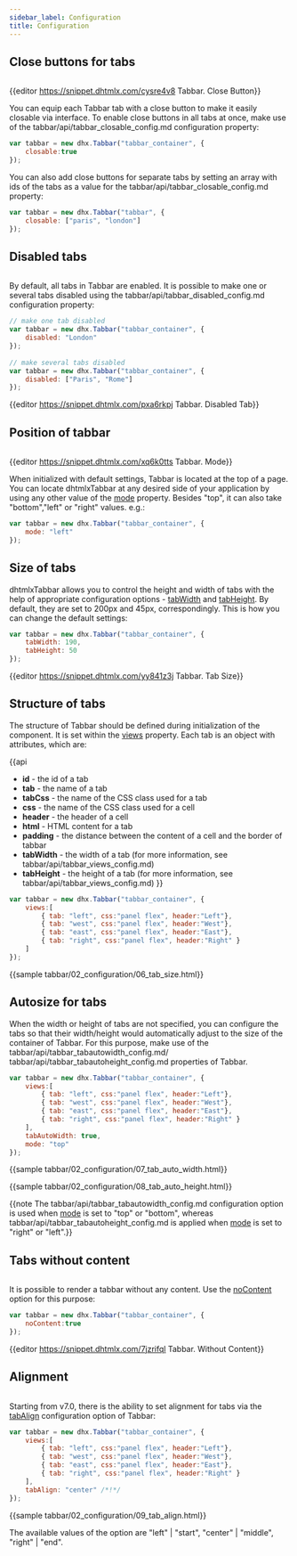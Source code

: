 ```yaml
---
sidebar_label: Configuration
title: Configuration
---          
```


Close buttons for tabs
---------------

<img style="margin: 0px 0px 0px 20px; display: block;" src="tabbar/close_button.png" alt=""/>

{{editor	https://snippet.dhtmlx.com/cysre4v8	Tabbar. Close Button}}

You can equip each Tabbar tab with a close button to make it easily closable via interface. To enable close buttons in all tabs at once, make use of the 
tabbar/api/tabbar_closable_config.md configuration property:

~~~js
var tabbar = new dhx.Tabbar("tabbar_container", {
    closable:true
});
~~~

You can also add close buttons for separate tabs by setting an array with ids of the tabs as a value for the tabbar/api/tabbar_closable_config.md property:

~~~js
var tabbar = new dhx.Tabbar("tabbar", {
    closable: ["paris", "london"]
});
~~~

Disabled tabs
------------------

<img style="margin: 0px 0px 0px 20px; display: block;" src="tabbar/disabled_tab.png" alt=""/>

By default, all tabs in Tabbar are enabled. It is possible to make one or several tabs disabled using the tabbar/api/tabbar_disabled_config.md configuration property:

~~~js
// make one tab disabled
var tabbar = new dhx.Tabbar("tabbar_container", {
    disabled: "London"
});
 
// make several tabs disabled
var tabbar = new dhx.Tabbar("tabbar_container", {
    disabled: ["Paris", "Rome"]
});
~~~

{{editor	https://snippet.dhtmlx.com/pxa6rkpj	Tabbar. Disabled Tab}}


Position of tabbar
------------

<img style="margin: 0px 0px 0px 20px; display: block;" src="tabbar/mode.png" alt=""/>

{{editor	https://snippet.dhtmlx.com/xq6k0tts	Tabbar. Mode}}

When initialized with default settings, Tabbar is located at the top of a page. You can locate dhtmlxTabbar at any desired side of your application by using any other value of the [mode](tabbar/api/tabbar_mode_config.md) property. 
Besides "top", it can also take "bottom","left" or "right" values. e.g.:

~~~js
var tabbar = new dhx.Tabbar("tabbar_container", {
    mode: "left"
});
~~~

Size of tabs
-----------

dhtmlxTabbar allows you to control the height and width of tabs with the help of appropriate configuration options - [tabWidth](tabbar/api/tabbar_tabwidth_config.md) and [tabHeight](tabbar/api/tabbar_tabheight_config.md). By default, they are set to 200px and 45px, correspondingly. This is how you can change the default settings:

~~~js
var tabbar = new dhx.Tabbar("tabbar_container", {
    tabWidth: 190,
    tabHeight: 50
});
~~~

{{editor	https://snippet.dhtmlx.com/yy841z3j	Tabbar. Tab Size}}

Structure of tabs
-------------

The structure of Tabbar should be defined during initialization of the component. It is set within the [views](tabbar/api/tabbar_views_config.md) property. Each tab is an object with attributes, which are:

{{api

- <b>id</b> - the id of a tab
- <b>tab</b> - the name of a tab
- <b>tabCss</b> - the name of the CSS class used for a tab
- <b>css</b> - the name of the CSS class used for a cell
- <b>header</b> - the header of a cell
- <b>html</b> - HTML content for a tab
- <b>padding</b> - the distance between the content of a cell and the border of tabbar
- <b>tabWidth</b> - the width of a tab (for more information, see tabbar/api/tabbar_views_config.md)
- <b>tabHeight</b> - the height of a tab (for more information, see tabbar/api/tabbar_views_config.md)
}}
    
~~~js
var tabbar = new dhx.Tabbar("tabbar_container", {
	views:[
		{ tab: "left", css:"panel flex", header:"Left"},
		{ tab: "west", css:"panel flex", header:"West"},
		{ tab: "east", css:"panel flex", header:"East"},
		{ tab: "right", css:"panel flex", header:"Right" }
	]
});
~~~

{{sample tabbar/02_configuration/06_tab_size.html}}

Autosize for tabs
-----------------

When the width or height of tabs are not specified, you can configure the tabs so that their width/height would automatically adjust to the size of the container of Tabbar. For this purpose, make use of the tabbar/api/tabbar_tabautowidth_config.md/ tabbar/api/tabbar_tabautoheight_config.md properties of Tabbar.

~~~js
var tabbar = new dhx.Tabbar("tabbar_container", {
    views:[
        { tab: "left", css:"panel flex", header:"Left"},
        { tab: "west", css:"panel flex", header:"West"},
        { tab: "east", css:"panel flex", header:"East"},
        { tab: "right", css:"panel flex", header:"Right" }
    ],
    tabAutoWidth: true,
    mode: "top"
});
~~~

{{sample tabbar/02_configuration/07_tab_auto_width.html}}

{{sample tabbar/02_configuration/08_tab_auto_height.html}}

{{note The tabbar/api/tabbar_tabautowidth_config.md configuration option is used when [mode](tabbar/api/tabbar_mode_config.md) is set to "top" or "bottom", whereas tabbar/api/tabbar_tabautoheight_config.md is applied when [mode](tabbar/api/tabbar_mode_config.md) is set to "right" or "left".}}

Tabs without content 
---------------

<img style="margin: 0px 0px 0px 20px; display: block;" src="tabbar/no_content.png" alt=""/>

It is possible to render a tabbar without any content. Use the [noContent](tabbar/api/tabbar_nocontent_config.md) option for this purpose:

~~~js
var tabbar = new dhx.Tabbar("tabbar_container", {
    noContent:true
});
~~~

{{editor	https://snippet.dhtmlx.com/7jzrifql	Tabbar. Without Content}}


Alignment
------------

<img src="tabbar/tabbar_align.png" alt=""/>

Starting from v7.0, there is the ability to set alignment for tabs via the [tabAlign](tabbar/api/tabbar_tabalign_config.md) configuration option of Tabbar:

~~~js
var tabbar = new dhx.Tabbar("tabbar_container", {
    views:[
        { tab: "left", css:"panel flex", header:"Left"},
        { tab: "west", css:"panel flex", header:"West"},
        { tab: "east", css:"panel flex", header:"East"},
        { tab: "right", css:"panel flex", header:"Right" }
    ],
    tabAlign: "center" /*!*/
});
~~~

{{sample tabbar/02_configuration/09_tab_align.html}}

The available values of the option are "left" | "start", "center" | "middle", "right" | "end".


